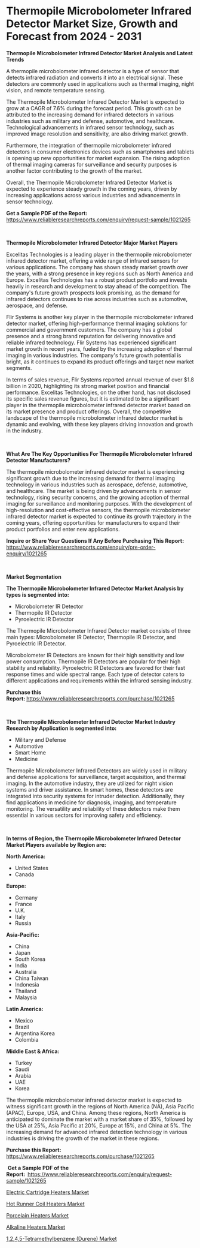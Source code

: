 <p><h1>Thermopile Microbolometer Infrared Detector Market Size, Growth and Forecast from 2024 - 2031</h1></p><p><strong>Thermopile Microbolometer Infrared Detector Market Analysis and Latest Trends</strong></p>
<p><p>A thermopile microbolometer infrared detector is a type of sensor that detects infrared radiation and converts it into an electrical signal. These detectors are commonly used in applications such as thermal imaging, night vision, and remote temperature sensing.</p><p>The Thermopile Microbolometer Infrared Detector Market is expected to grow at a CAGR of 7.6% during the forecast period. This growth can be attributed to the increasing demand for infrared detectors in various industries such as military and defense, automotive, and healthcare. Technological advancements in infrared sensor technology, such as improved image resolution and sensitivity, are also driving market growth.</p><p>Furthermore, the integration of thermopile microbolometer infrared detectors in consumer electronics devices such as smartphones and tablets is opening up new opportunities for market expansion. The rising adoption of thermal imaging cameras for surveillance and security purposes is another factor contributing to the growth of the market.</p><p>Overall, the Thermopile Microbolometer Infrared Detector Market is expected to experience steady growth in the coming years, driven by increasing applications across various industries and advancements in sensor technology.</p></p>
<p><strong>Get a Sample PDF of the Report:&nbsp;</strong> <a href="https://www.reliableresearchreports.com/enquiry/request-sample/1021265">https://www.reliableresearchreports.com/enquiry/request-sample/1021265</a></p>
<p>&nbsp;</p>
<p><strong>Thermopile Microbolometer Infrared Detector Major Market Players</strong></p>
<p><p>Excelitas Technologies is a leading player in the thermopile microbolometer infrared detector market, offering a wide range of infrared sensors for various applications. The company has shown steady market growth over the years, with a strong presence in key regions such as North America and Europe. Excelitas Technologies has a robust product portfolio and invests heavily in research and development to stay ahead of the competition. The company's future growth prospects look promising, as the demand for infrared detectors continues to rise across industries such as automotive, aerospace, and defense.</p><p>Flir Systems is another key player in the thermopile microbolometer infrared detector market, offering high-performance thermal imaging solutions for commercial and government customers. The company has a global presence and a strong brand reputation for delivering innovative and reliable infrared technology. Flir Systems has experienced significant market growth in recent years, fueled by the increasing adoption of thermal imaging in various industries. The company's future growth potential is bright, as it continues to expand its product offerings and target new market segments.</p><p>In terms of sales revenue, Flir Systems reported annual revenue of over $1.8 billion in 2020, highlighting its strong market position and financial performance. Excelitas Technologies, on the other hand, has not disclosed its specific sales revenue figures, but it is estimated to be a significant player in the thermopile microbolometer infrared detector market based on its market presence and product offerings. Overall, the competitive landscape of the thermopile microbolometer infrared detector market is dynamic and evolving, with these key players driving innovation and growth in the industry.</p></p>
<p>&nbsp;</p>
<p><strong>What Are The Key Opportunities For Thermopile Microbolometer Infrared Detector Manufacturers?</strong></p>
<p><p>The thermopile microbolometer infrared detector market is experiencing significant growth due to the increasing demand for thermal imaging technology in various industries such as aerospace, defense, automotive, and healthcare. The market is being driven by advancements in sensor technology, rising security concerns, and the growing adoption of thermal imaging for surveillance and monitoring purposes. With the development of high-resolution and cost-effective sensors, the thermopile microbolometer infrared detector market is expected to continue its growth trajectory in the coming years, offering opportunities for manufacturers to expand their product portfolios and enter new applications.</p></p>
<p><strong>Inquire or Share Your Questions If Any Before Purchasing This Report:</strong> <a href="https://www.reliableresearchreports.com/enquiry/pre-order-enquiry/1021265">https://www.reliableresearchreports.com/enquiry/pre-order-enquiry/1021265</a></p>
<p>&nbsp;</p>
<p><strong>Market Segmentation</strong></p>
<p><strong>The Thermopile Microbolometer Infrared Detector Market Analysis by types is segmented into:</strong></p>
<p><ul><li>Microbolometer IR Detector</li><li>Thermopile IR Detector</li><li>Pyroelectric IR Detector</li></ul></p>
<p><p>The Thermopile Microbolometer Infrared Detector market consists of three main types: Microbolometer IR Detector, Thermopile IR Detector, and Pyroelectric IR Detector. </p><p>Microbolometer IR Detectors are known for their high sensitivity and low power consumption. Thermopile IR Detectors are popular for their high stability and reliability. Pyroelectric IR Detectors are favored for their fast response times and wide spectral range. Each type of detector caters to different applications and requirements within the infrared sensing industry.</p></p>
<p><strong>Purchase this Report:&nbsp;</strong><a href="https://www.reliableresearchreports.com/purchase/1021265">https://www.reliableresearchreports.com/purchase/1021265</a></p>
<p>&nbsp;</p>
<p><strong>The Thermopile Microbolometer Infrared Detector Market Industry Research by Application is segmented into:</strong></p>
<p><ul><li>Military and Defense</li><li>Automotive</li><li>Smart Home</li><li>Medicine</li></ul></p>
<p><p>Thermopile Microbolometer Infrared Detectors are widely used in military and defense applications for surveillance, target acquisition, and thermal imaging. In the automotive industry, they are utilized for night vision systems and driver assistance. In smart homes, these detectors are integrated into security systems for intruder detection. Additionally, they find applications in medicine for diagnosis, imaging, and temperature monitoring. The versatility and reliability of these detectors make them essential in various sectors for improving safety and efficiency.</p></p>
<p>&nbsp;</p>
<p><strong>In terms of Region, the Thermopile Microbolometer Infrared Detector Market Players available by Region are:</strong></p>
<p>
    <p> <strong> North America: </strong>
        <ul>
            <li>United States</li>
            <li>Canada</li>
        </ul>
        </p> 
    <p> <strong> Europe: </strong>
        <ul>
            <li>Germany</li>
            <li>France</li>
            <li>U.K.</li>
            <li>Italy</li>
            <li>Russia</li>
        </ul>
        </p> 
    <p> <strong> Asia-Pacific: </strong>
        <ul>
            <li>China</li>
            <li>Japan</li>
            <li>South Korea</li>
            <li>India</li>
            <li>Australia</li>
            <li>China Taiwan</li>
            <li>Indonesia</li>
            <li>Thailand</li>
            <li>Malaysia</li>
        </ul>
        </p> 
    <p> <strong> Latin America: </strong>
        <ul>
            <li>Mexico</li>
            <li>Brazil</li>
            <li>Argentina Korea</li>
            <li>Colombia</li>
        </ul>
        </p> 
    <p> <strong> Middle East & Africa: </strong>
        <ul>
            <li>Turkey</li>
            <li>Saudi</li>
            <li>Arabia</li>
            <li>UAE</li>
            <li>Korea</li>
        </ul>
    </p>
    </p>
<p><p>The thermopile microbolometer infrared detector market is expected to witness significant growth in the regions of North America (NA), Asia Pacific (APAC), Europe, USA, and China. Among these regions, North America is anticipated to dominate the market with a market share of 35%, followed by the USA at 25%, Asia Pacific at 20%, Europe at 15%, and China at 5%. The increasing demand for advanced infrared detection technology in various industries is driving the growth of the market in these regions.</p></p>
<p><strong>Purchase this Report: </strong><a href="https://www.reliableresearchreports.com/purchase/1021265">https://www.reliableresearchreports.com/purchase/1021265</a></p>
<p>&nbsp;<strong>Get a Sample PDF of the Report:&nbsp;&nbsp;</strong><a href="https://www.reliableresearchreports.com/enquiry/request-sample/1021265">https://www.reliableresearchreports.com/enquiry/request-sample/1021265</a></p>
<p><strong></strong></p>
<p><p><a href="https://medium.com/@andreametcalfe66/electric-cartridge-heaters-market-research-report-its-history-and-forecast-2024-to-2031-656ad671c878">Electric Cartridge Heaters Market</a></p><p><a href="https://medium.com/@andreametcalfe66/hot-runner-coil-heaters-market-analysis-its-cagr-market-segmentation-and-global-industry-overview-ad299fd1339d">Hot Runner Coil Heaters Market</a></p><p><a href="https://medium.com/@andreametcalfe66/porcelain-heaters-market-competitive-analysis-market-trends-and-forecast-to-2031-23eb2879179a">Porcelain Heaters Market</a></p><p><a href="https://medium.com/@andreametcalfe66/alkaline-heaters-market-research-report-its-history-and-forecast-2024-to-2031-29d9074f2a4b">Alkaline Heaters Market</a></p><p><a href="https://github.com/shotows/Market-Research-Report-List-1/blob/main/1245-tetramethylbenzene-durene-market.md">1,2,4,5-Tetramethylbenzene (Durene) Market</a></p></p>